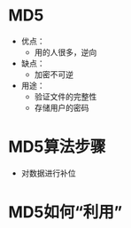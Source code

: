 # MD5 
* 优点：
  * 用的人很多，逆向
* 缺点：
  * 加密不可逆
* 用途：
  * 验证文件的完整性
  * 存储用户的密码

# MD5算法步骤
* 对数据进行补位
# MD5如何“利用”